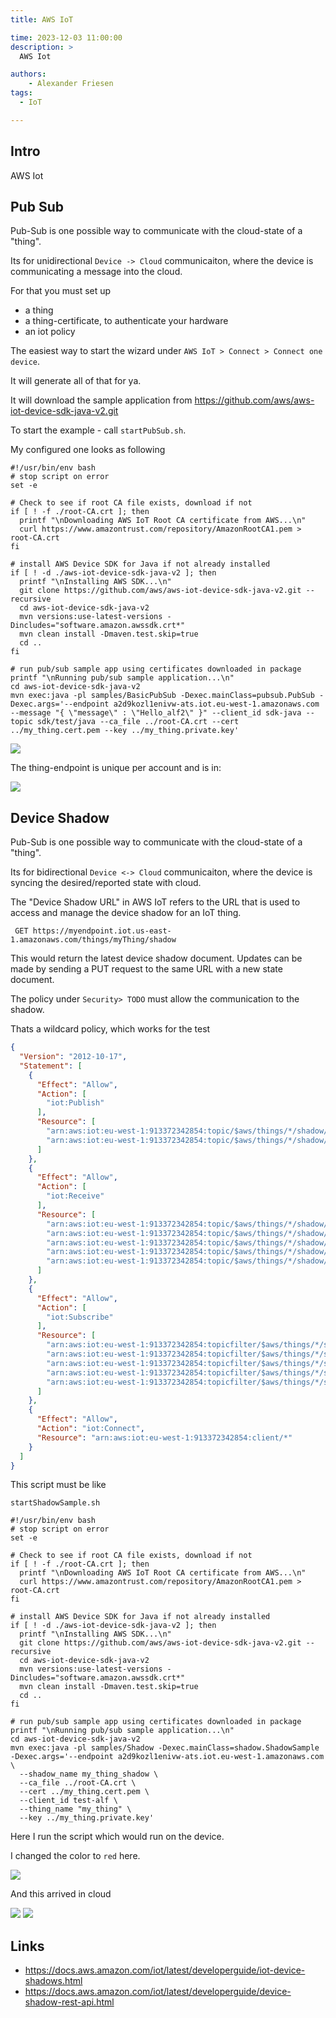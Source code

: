 ```yaml
---
title: AWS IoT

time: 2023-12-03 11:00:00
description: >
  AWS Iot

authors:
    - Alexander Friesen
tags:
  - IoT

---
```


## Intro

AWS Iot


## Pub Sub

Pub-Sub is one possible way to communicate with the cloud-state of a "thing".

Its for unidirectional `Device -> Cloud` communicaiton, where the device is communicating a message into the cloud.



For that you must set up

- a thing
- a thing-certificate, to authenticate your hardware
- an iot policy 

The easiest way to start the wizard under `AWS IoT > Connect > Connect one device`.

It will generate all of that for ya.

It will download the sample application from <https://github.com/aws/aws-iot-device-sdk-java-v2.git>

To start the example - call `startPubSub.sh`.


My configured one looks as following

``` shell
#!/usr/bin/env bash
# stop script on error
set -e

# Check to see if root CA file exists, download if not
if [ ! -f ./root-CA.crt ]; then
  printf "\nDownloading AWS IoT Root CA certificate from AWS...\n"
  curl https://www.amazontrust.com/repository/AmazonRootCA1.pem > root-CA.crt
fi

# install AWS Device SDK for Java if not already installed
if [ ! -d ./aws-iot-device-sdk-java-v2 ]; then
  printf "\nInstalling AWS SDK...\n"
  git clone https://github.com/aws/aws-iot-device-sdk-java-v2.git --recursive
  cd aws-iot-device-sdk-java-v2
  mvn versions:use-latest-versions -Dincludes="software.amazon.awssdk.crt*"
  mvn clean install -Dmaven.test.skip=true
  cd ..
fi

# run pub/sub sample app using certificates downloaded in package
printf "\nRunning pub/sub sample application...\n"
cd aws-iot-device-sdk-java-v2
mvn exec:java -pl samples/BasicPubSub -Dexec.mainClass=pubsub.PubSub -Dexec.args='--endpoint a2d9kozl1enivw-ats.iot.eu-west-1.amazonaws.com --message "{ \"message\" : \"Hello_alf2\" }" --client_id sdk-java --topic sdk/test/java --ca_file ../root-CA.crt --cert ../my_thing.cert.pem --key ../my_thing.private.key'
```

![](./article00025/pubsubcmd.jpg)


The thing-endpoint is unique per account and is in:

![](./article00025/thing_endpoint.png)


## Device Shadow

Pub-Sub is one possible way to communicate with the cloud-state of a "thing".

Its for bidirectional `Device <-> Cloud` communicaiton, where the device is syncing the desired/reported state with cloud.





The "Device Shadow URL" in AWS IoT refers to the URL that is used to access and manage the device shadow for an IoT thing.

     GET https://myendpoint.iot.us-east-1.amazonaws.com/things/myThing/shadow

This would return the latest device shadow document. Updates can be made by sending a PUT request to the same URL with a new state document.


The policy under `Security> TODO` must allow the communication to the shadow.

Thats a wildcard policy, which works for the test

```json
{
  "Version": "2012-10-17",
  "Statement": [
    {
      "Effect": "Allow",
      "Action": [
        "iot:Publish"
      ],
      "Resource": [
        "arn:aws:iot:eu-west-1:913372342854:topic/$aws/things/*/shadow/get",
        "arn:aws:iot:eu-west-1:913372342854:topic/$aws/things/*/shadow/update"
      ]
    },
    {
      "Effect": "Allow",
      "Action": [
        "iot:Receive"
      ],
      "Resource": [
        "arn:aws:iot:eu-west-1:913372342854:topic/$aws/things/*/shadow/get/accepted",
        "arn:aws:iot:eu-west-1:913372342854:topic/$aws/things/*/shadow/get/rejected",
        "arn:aws:iot:eu-west-1:913372342854:topic/$aws/things/*/shadow/update/accepted",
        "arn:aws:iot:eu-west-1:913372342854:topic/$aws/things/*/shadow/update/rejected",
        "arn:aws:iot:eu-west-1:913372342854:topic/$aws/things/*/shadow/update/delta"
      ]
    },
    {
      "Effect": "Allow",
      "Action": [
        "iot:Subscribe"
      ],
      "Resource": [
        "arn:aws:iot:eu-west-1:913372342854:topicfilter/$aws/things/*/shadow/get/accepted",
        "arn:aws:iot:eu-west-1:913372342854:topicfilter/$aws/things/*/shadow/get/rejected",
        "arn:aws:iot:eu-west-1:913372342854:topicfilter/$aws/things/*/shadow/update/accepted",
        "arn:aws:iot:eu-west-1:913372342854:topicfilter/$aws/things/*/shadow/update/rejected",
        "arn:aws:iot:eu-west-1:913372342854:topicfilter/$aws/things/*/shadow/update/delta"
      ]
    },
    {
      "Effect": "Allow",
      "Action": "iot:Connect",
      "Resource": "arn:aws:iot:eu-west-1:913372342854:client/*"
    }
  ]
}
```


This script must be like


`startShadowSample.sh`

```shell
#!/usr/bin/env bash
# stop script on error
set -e

# Check to see if root CA file exists, download if not
if [ ! -f ./root-CA.crt ]; then
  printf "\nDownloading AWS IoT Root CA certificate from AWS...\n"
  curl https://www.amazontrust.com/repository/AmazonRootCA1.pem > root-CA.crt
fi

# install AWS Device SDK for Java if not already installed
if [ ! -d ./aws-iot-device-sdk-java-v2 ]; then
  printf "\nInstalling AWS SDK...\n"
  git clone https://github.com/aws/aws-iot-device-sdk-java-v2.git --recursive
  cd aws-iot-device-sdk-java-v2
  mvn versions:use-latest-versions -Dincludes="software.amazon.awssdk.crt*"
  mvn clean install -Dmaven.test.skip=true
  cd ..
fi

# run pub/sub sample app using certificates downloaded in package
printf "\nRunning pub/sub sample application...\n"
cd aws-iot-device-sdk-java-v2
mvn exec:java -pl samples/Shadow -Dexec.mainClass=shadow.ShadowSample -Dexec.args='--endpoint a2d9kozl1enivw-ats.iot.eu-west-1.amazonaws.com \
  --shadow_name my_thing_shadow \
  --ca_file ../root-CA.crt \
  --cert ../my_thing.cert.pem \
  --client_id test-alf \
  --thing_name "my_thing" \
  --key ../my_thing.private.key'

```

Here I run the script which would run on the device.

I changed the color to `red` here.

![](./article00025/shadowcmd.jpg)


And this arrived in cloud

![](./article00025/shadowcloud1.jpg)
![](./article00025/shadowcloud2.jpg)


## Links

 - <https://docs.aws.amazon.com/iot/latest/developerguide/iot-device-shadows.html>
 - <https://docs.aws.amazon.com/iot/latest/developerguide/device-shadow-rest-api.html>

